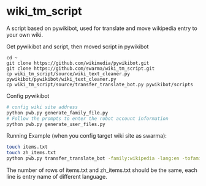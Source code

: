# wiki_tm_script
A script based on pywikibot, used for translate and move wikipedia entry to your own wiki.

Get pywikibot and script, then moved script in pywikibot

```
cd ~
git clone https://github.com/wikimedia/pywikibot.git
git clone https://github.com/swarma/wiki_tm_script.git
cp wiki_tm_script/source/wiki_text_cleaner.py pywikibot/pywikibot/wiki_text_cleaner.py
cp wiki_tm_script/source/transfer_translate_bot.py pywikibot/scripts
```

Config pywikibot

```bash
# config wiki site address 
python pwb.py generate_family_file.py
# Follow the prompts to enter the robot account information
python pwb.py generate_user_files.py
```

Running Example (when you config target wiki site as swarma):

```bash
touch items.txt
touch zh_items.txt
python pwb.py transfer_translate_bot -family:wikipedia -lang:en -tofamily:swarma -tolang:zh-cn -file:items.txt
```

The number of rows of items.txt and zh_items.txt should be the same, each line is entry name of different language.
